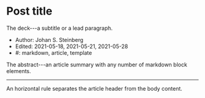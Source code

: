 # Post title

The deck---a subtitle or a lead paragraph.

- Author: Johan S. Steinberg
- Edited: 2021-05-18, 2021-05-21, 2021-05-28
- #: markdown, article, template

The abstract---an article summary with any number of markdown block elements.

---

An horizontal rule separates the article header from the body content.


